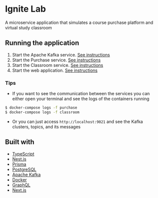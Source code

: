 # Ignite Lab

A microservice application that simulates a course purchase platform and virtual study classroom

## Running the application

1. Start the Apache Kafka service. [See instructions](./kafka/readme.md)
2. Start the Purchase service. [See instructions](./purchase/readme.md)
3. Start the Classroom service. [See instructions](./classroom/readme.md)
4. Start the web application. [See instructions](./web/readme.md)

### Tips

- If you want to see the communication between the services you can either open your terminal and see the logs of the containers running

```bash
$ docker-compose logs -f purchase
$ docker-compose logs -f classroom
```

- Or you can just access `http://localhost:9021` and see the Kafka clusters, topics, and its messages

## Built with

- [TypeScript](https://www.typescriptlang.org/)
- [Nest.js](https://expressjs.com/)
- [Prisma](https://www.prisma.io/)
- [PostgreSQL](https://www.postgresql.org/)
- [Apache Kafka](https://kafka.apache.org/)
- [Docker](https://www.docker.com/)
- [GraphQL](https://graphql.org/)
- [Next.js](https://nextjs.org/)
